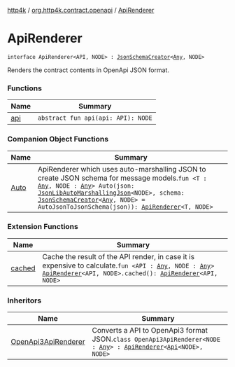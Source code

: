 [http4k](../../index.md) / [org.http4k.contract.openapi](../index.md) / [ApiRenderer](./index.md)

# ApiRenderer

`interface ApiRenderer<API, NODE> : `[`JsonSchemaCreator`](../../org.http4k.util/-json-schema-creator/index.md)`<`[`Any`](https://kotlinlang.org/api/latest/jvm/stdlib/kotlin/-any/index.html)`, NODE>`

Renders the contract contents in OpenApi JSON format.

### Functions

| Name | Summary |
|---|---|
| [api](api.md) | `abstract fun api(api: API): NODE` |

### Companion Object Functions

| Name | Summary |
|---|---|
| [Auto](-auto.md) | ApiRenderer which uses auto-marshalling JSON to create JSON schema for message models.`fun <T : `[`Any`](https://kotlinlang.org/api/latest/jvm/stdlib/kotlin/-any/index.html)`, NODE : `[`Any`](https://kotlinlang.org/api/latest/jvm/stdlib/kotlin/-any/index.html)`> Auto(json: `[`JsonLibAutoMarshallingJson`](../../org.http4k.format/-json-lib-auto-marshalling-json/index.md)`<NODE>, schema: `[`JsonSchemaCreator`](../../org.http4k.util/-json-schema-creator/index.md)`<`[`Any`](https://kotlinlang.org/api/latest/jvm/stdlib/kotlin/-any/index.html)`, NODE> = AutoJsonToJsonSchema(json)): `[`ApiRenderer`](./index.md)`<T, NODE>` |

### Extension Functions

| Name | Summary |
|---|---|
| [cached](../cached.md) | Cache the result of the API render, in case it is expensive to calculate.`fun <API : `[`Any`](https://kotlinlang.org/api/latest/jvm/stdlib/kotlin/-any/index.html)`, NODE : `[`Any`](https://kotlinlang.org/api/latest/jvm/stdlib/kotlin/-any/index.html)`> `[`ApiRenderer`](./index.md)`<API, NODE>.cached(): `[`ApiRenderer`](./index.md)`<API, NODE>` |

### Inheritors

| Name | Summary |
|---|---|
| [OpenApi3ApiRenderer](../../org.http4k.contract.openapi.v3/-open-api3-api-renderer/index.md) | Converts a API to OpenApi3 format JSON.`class OpenApi3ApiRenderer<NODE : `[`Any`](https://kotlinlang.org/api/latest/jvm/stdlib/kotlin/-any/index.html)`> : `[`ApiRenderer`](./index.md)`<`[`Api`](../../org.http4k.contract.openapi.v3/-api/index.md)`<NODE>, NODE>` |
